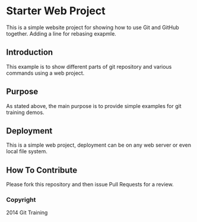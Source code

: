 # Starter Web Project

This is a simple website project for showing how to use Git and GitHub together. Adding a line for rebasing exapmle.

## Introduction

This example is to show different parts of git repository and various commands using a web project.

## Purpose

As stated above, the main purpose is to provide simple examples for git training demos.

## Deployment

This is a simple web project, deployment can be on any web server or even local file system.

## How To Contribute

Please fork this repository and then issue Pull Requests for a review.

### Copyright

2014 Git Training